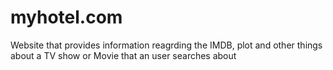 # myhotel.com
Website that provides information reagrding the IMDB, plot and other things about a TV show or Movie that an user searches about
